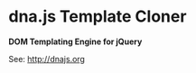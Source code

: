 dna.js Template Cloner
======================
**DOM Templating Engine for jQuery**

See: http://dnajs.org
